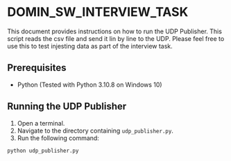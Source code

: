 # DOMIN_SW_INTERVIEW_TASK

This document provides instructions on how to run the UDP Publisher. This script reads the csv file and send it lin by line to the UDP. Please feel free to use this to test injesting data as part of the interview task.

## Prerequisites

- Python (Tested with Python 3.10.8 on Windows 10)

## Running the UDP Publisher

1. Open a terminal.
2. Navigate to the directory containing `udp_publisher.py`.
3. Run the following command:

```bash
python udp_publisher.py
```
